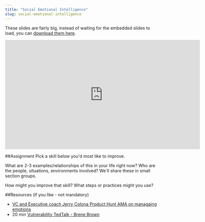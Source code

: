 ```yaml
---
title: "Social Emotional Intelligence"
slug: social-emotional-intelligence
---
```


These slides are fairly big, instead of waiting for the embedded slides to load, you can [download them here](https://s3.amazonaws.com/mgwu-misc/MS-17/Slides/SocialEmotionalIntelligence.pdf).

<embed src="https://s3.amazonaws.com/mgwu-misc/MS-17/Slides/SocialEmotionalIntelligence.pdf" width="640" height="360" type='application/pdf'>

##Assignment
Pick a skill below you'd most like to improve. 

What are 2-3 examples/relationships of this in your life right now? Who are the people, situations, environments involved? We'll share these in small section groups. 

How might you improve that skill? What steps or practices might you use?



##Resources
(if you like - not mandatory)

- [VC and Executive coach Jerry Colona Product Hunt AMA on managaing emotions](https://www.producthunt.com/live/jerry-colonna?preview=2efb4be481#comment-155821)
- 20 min [Vulnerability TedTalk  - Brene Brown](https://www.youtube.com/watch?v=iCvmsMzlF7o) 
